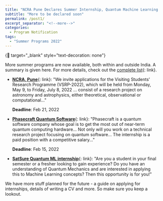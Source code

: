 ```yaml
---
title: "NCRA Pune Declares Summer Internship, Quantum Machine Learning Opportunities in SatSure"
subtitle: "More to be declared soon"
permalink: /post1/
excerpt_separator: "<!--more-->"
categories:
  - Program Notification
tags:
  - "Summer Programs 2022"
---
```


{:link: target="_blank" style="text-decoration: none"}

More summer programs are now available, both within and outside India. A summary is given here. For more details, check out the [complete list](/summer/){: link}. 

- 	[**NCRA, Pune**](https://bit.ly/3G1ylXw){: link}: "We invite applications for the Visiting Students' Research Programme (VSRP-2022), which will be held from Monday, May 9, to Friday, July 8, 2022 ... consist of a research project on astronomy and astrophysics, either theoretical, observational or computational..."

	**Deadline**: Feb 21, 2022

- [**Phasecraft Quantum Software**](https://bit.ly/3Hf9dxG){: link}: "Phasecraft is a quantum software company whose goal is to get the most out of near-term quantum computing hardware... Not only will you work on a technical research project focusing on quantum software... The internship is a paid position with a competitive salary..."

	**Deadline**: Feb 15, 2022

- [**SatSure Quantum ML internship**](https://bit.ly/3r3neJa){: link}: "Are you a student in your final semester or a fresher looking to gain experience? Do you have an understanding of Quantum Mechanics and are interested in applying this to Machine Learning concepts? Then this opportunity is for you!"

We have more stuff planned for the future - a guide on applying for internships, details of writing a CV and more. So make sure you keep a lookout.

